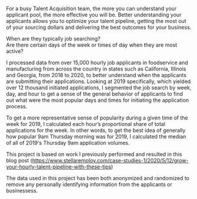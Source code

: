For a busy Talent Acquisition team, the more you can understand your applicant pool, the more effective you will be. Better understanding your applicants allows you to optimize your talent pipeline, getting the most out of your sourcing dollars and delivering the best outcomes for your business. 

When are they typically job searching?<br> 
Are there certain days of the week or times of day when they are most active?

I processed data from over 15,000 hourly job applicants in foodservice and manufacturing from across the country in states such as California, Illinois and Georgia, from 2018 to 2020, to better understand when the applicants are submitting their applications. Looking at 2019 specifically, which yielded over 12 thousand initiated applications, I segmented the job search by week, day, and hour to get a sense of the general behavior of applicants to find out what were the most popular days and times for initiating the application process.

To get a more representative sense of popularity during a given time of the week for 2019, I calculated each hour’s proportional share of total applications for the week. In other words, to get the best idea of generally how popular 9am Thursday morning was for 2019, I calculated the median of all of 2019's Thursday 9am application volumes.

This project is based on work I previously performed and resulted in this blog post (https://www.stellaremploy.com/case-studies-1/2020/5/12/grow-your-hourly-talent-pipeline-with-these-tips)

The data used in this project has been both anonymized and randomized to remove any personally identifying information from the applicants or businessess.
